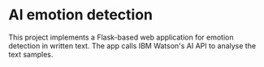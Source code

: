 # AI emotion detection

This project implements a Flask-based web application for emotion detection in written text.
The app calls IBM Watson's AI API to analyse the text samples.
